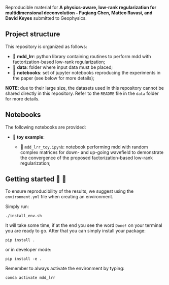 <!---## ![LOGO](https://github.com/DIG-Kaust/Project_Template/blob/master/logo.png)--->

Reproducible material for **A physics-aware, low-rank regularization for multidimensional deconvolution - Fuqiang Chen, Matteo Ravasi, and David Keyes** submitted to Geophysics.

## Project structure
This repository is organized as follows:

* :open_file_folder: **mdd_lrr**: python library containing routines to perform mdd with factorization-based low-rank regularization;
* :open_file_folder: **data**: folder where input data must be placed;
* :open_file_folder: **notebooks**: set of jupyter notebooks reproducing the experiments in the paper (see below for more details);

**NOTE**: due to their large size, the datasets used in this repository cannot be shared directly in this repository. 
Refer to the ``README`` file in the ``data`` folder for more details.

## Notebooks
The following notebooks are provided:

* **:open_file_folder: toy example**:

  - :orange_book: ``mdd_lrr_toy.ipynb``: notebook performing mdd with random complex matrices for down- and up-going wavefield to demonstrate the convergence of the proposed factorization-based low-rank regularization;
    
## Getting started :space_invader: :robot:
To ensure reproducibility of the results, we suggest using the `environment.yml` file when creating an environment.

Simply run:
```
./install_env.sh
```
It will take some time, if at the end you see the word `Done!` on your terminal you are ready to go. After that you can simply install your package:
```
pip install .
```
or in developer mode:
```
pip install -e .
```

Remember to always activate the environment by typing:
```
conda activate mdd_lrr
```

<!---**Disclaimer:** All experiments have been carried on a Intel(R) Xeon(R) CPU @ 2.10GHz equipped with a single NVIDIA GEForce RTX 3090 GPU. Different environment 
configurations may be required for different combinations of workstation and GPU.--->
